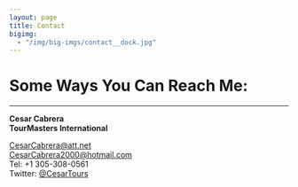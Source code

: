 ```yaml
---
layout: page
title: Contact
bigimg:
  - "/img/big-imgs/contact__dock.jpg"
---
```


# Some Ways You Can Reach Me:

---

**Cesar Cabrera**<br/>
**TourMasters International**

<a href="mailto:name:CesarCabrera@att.net">CesarCabrera@att.net</a><br/>
<a href="mailto:name:CesarCabrera2000@hotmail.com">CesarCabrera2000@hotmail.com</a><br/>
Tel: +1 305-308-0561<br/>
Twitter: <a href="https://twitter.com/CesarTours" target="_blank">@CesarTours</a>